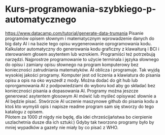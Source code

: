# Kurs-programowania-szybkiego-p-automatycznego
https://www.datacamp.com/tutorial/generate-data-trumania
Pisanie programów opisem słownym i matematycznym wprowadzenie danych do big daty AI i na bazie tego opisu wygenerowanie oprogramowania kodu.
Kalkulator automatyczny do generowania kodu graficzny z klawaiturą i BCI i sterowaniem głosem asytentem lub wzrokiem. Programiści też potrzebują narzędzi. 
Najprostrze programowanie to użycie terminala i języka słownego do opisu i zamiany opisu słownego na program komputerowy bez konieczności zatrudniania matematyków. AI oblicza i programuje. Tak wyjdą wysokiej jakości programy. 
Komputer jest od liczenia a klawiatura do pisania opisu a opis na oko wyszedł z mody. 
Można dodać do git hub lub oprorgamowania AI z podpowiedziami do wyboru kod aby go składać bez konieczności pisania a dopasowania AI. 
Programy można jeszcze generować asytentem głosowym AI mówić lub myśleć opisywać słownie a AI będzie pisać. 
Stwórzcie AI uczenie maszynowe github do pisania kodu a ktoś kto wymyśli opis i napisze readme program sam się stworzy do tego katalogu z opisem.  
Pilotem za 1000 zł nigdy nie będę, dla idei chrześcijaństwa bo cierpienie uszlachetnia dusze dla ich sztuki:)
Gdyby tak tworzono programy było by mniej wypadków a gazety nie miały by co pisać z WHO.
